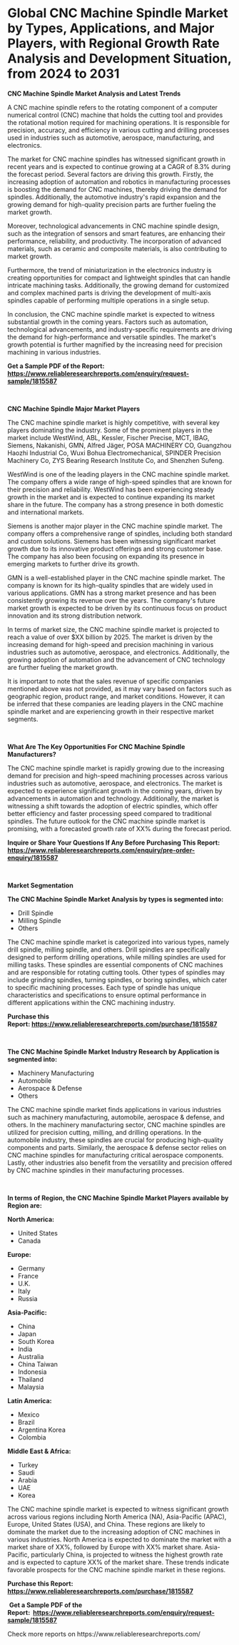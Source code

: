 <p><h1>Global CNC Machine Spindle Market by Types, Applications, and Major Players, with Regional Growth Rate Analysis and Development Situation, from 2024 to 2031</h1></p><p><strong>CNC Machine Spindle Market Analysis and Latest Trends</strong></p>
<p><p>A CNC machine spindle refers to the rotating component of a computer numerical control (CNC) machine that holds the cutting tool and provides the rotational motion required for machining operations. It is responsible for precision, accuracy, and efficiency in various cutting and drilling processes used in industries such as automotive, aerospace, manufacturing, and electronics.</p><p>The market for CNC machine spindles has witnessed significant growth in recent years and is expected to continue growing at a CAGR of 8.3% during the forecast period. Several factors are driving this growth. Firstly, the increasing adoption of automation and robotics in manufacturing processes is boosting the demand for CNC machines, thereby driving the demand for spindles. Additionally, the automotive industry's rapid expansion and the growing demand for high-quality precision parts are further fueling the market growth.</p><p>Moreover, technological advancements in CNC machine spindle design, such as the integration of sensors and smart features, are enhancing their performance, reliability, and productivity. The incorporation of advanced materials, such as ceramic and composite materials, is also contributing to market growth.</p><p>Furthermore, the trend of miniaturization in the electronics industry is creating opportunities for compact and lightweight spindles that can handle intricate machining tasks. Additionally, the growing demand for customized and complex machined parts is driving the development of multi-axis spindles capable of performing multiple operations in a single setup.</p><p>In conclusion, the CNC machine spindle market is expected to witness substantial growth in the coming years. Factors such as automation, technological advancements, and industry-specific requirements are driving the demand for high-performance and versatile spindles. The market's growth potential is further magnified by the increasing need for precision machining in various industries.</p></p>
<p><strong>Get a Sample PDF of the Report:&nbsp; <a href="https://www.reliableresearchreports.com/enquiry/request-sample/1815587">https://www.reliableresearchreports.com/enquiry/request-sample/1815587</a></strong></p>
<p>&nbsp;</p>
<p><strong>CNC Machine Spindle Major Market Players</strong></p>
<p><p>The CNC machine spindle market is highly competitive, with several key players dominating the industry. Some of the prominent players in the market include WestWind, ABL, Kessler, Fischer Precise, MCT, IBAG, Siemens, Nakanishi, GMN, Alfred Jäger, POSA MACHINERY CO, Guangzhou Haozhi Industrial Co, Wuxi Bohua Electromechanical, SPINDER Precision Machinery Co, ZYS Bearing Research Institute Co, and Shenzhen Sufeng.</p><p>WestWind is one of the leading players in the CNC machine spindle market. The company offers a wide range of high-speed spindles that are known for their precision and reliability. WestWind has been experiencing steady growth in the market and is expected to continue expanding its market share in the future. The company has a strong presence in both domestic and international markets.</p><p>Siemens is another major player in the CNC machine spindle market. The company offers a comprehensive range of spindles, including both standard and custom solutions. Siemens has been witnessing significant market growth due to its innovative product offerings and strong customer base. The company has also been focusing on expanding its presence in emerging markets to further drive its growth.</p><p>GMN is a well-established player in the CNC machine spindle market. The company is known for its high-quality spindles that are widely used in various applications. GMN has a strong market presence and has been consistently growing its revenue over the years. The company's future market growth is expected to be driven by its continuous focus on product innovation and its strong distribution network.</p><p>In terms of market size, the CNC machine spindle market is projected to reach a value of over $XX billion by 2025. The market is driven by the increasing demand for high-speed and precision machining in various industries such as automotive, aerospace, and electronics. Additionally, the growing adoption of automation and the advancement of CNC technology are further fueling the market growth.</p><p>It is important to note that the sales revenue of specific companies mentioned above was not provided, as it may vary based on factors such as geographic region, product range, and market conditions. However, it can be inferred that these companies are leading players in the CNC machine spindle market and are experiencing growth in their respective market segments.</p></p>
<p>&nbsp;</p>
<p><strong>What Are The Key Opportunities For CNC Machine Spindle Manufacturers?</strong></p>
<p><p>The CNC machine spindle market is rapidly growing due to the increasing demand for precision and high-speed machining processes across various industries such as automotive, aerospace, and electronics. The market is expected to experience significant growth in the coming years, driven by advancements in automation and technology. Additionally, the market is witnessing a shift towards the adoption of electric spindles, which offer better efficiency and faster processing speed compared to traditional spindles. The future outlook for the CNC machine spindle market is promising, with a forecasted growth rate of XX% during the forecast period.</p></p>
<p><strong>Inquire or Share Your Questions If Any Before Purchasing This Report: <a href="https://www.reliableresearchreports.com/enquiry/pre-order-enquiry/1815587">https://www.reliableresearchreports.com/enquiry/pre-order-enquiry/1815587</a></strong></p>
<p>&nbsp;</p>
<p><strong>Market Segmentation</strong></p>
<p><strong>The CNC Machine Spindle Market Analysis by types is segmented into:</strong></p>
<p><ul><li>Drill Spindle</li><li>Milling Spindle</li><li>Others</li></ul></p>
<p><p>The CNC machine spindle market is categorized into various types, namely drill spindle, milling spindle, and others. Drill spindles are specifically designed to perform drilling operations, while milling spindles are used for milling tasks. These spindles are essential components of CNC machines and are responsible for rotating cutting tools. Other types of spindles may include grinding spindles, turning spindles, or boring spindles, which cater to specific machining processes. Each type of spindle has unique characteristics and specifications to ensure optimal performance in different applications within the CNC machining industry.</p></p>
<p><strong>Purchase this Report:&nbsp;<a href="https://www.reliableresearchreports.com/purchase/1815587">https://www.reliableresearchreports.com/purchase/1815587</a></strong></p>
<p>&nbsp;</p>
<p><strong>The CNC Machine Spindle Market Industry Research by Application is segmented into:</strong></p>
<p><ul><li>Machinery Manufacturing</li><li>Automobile</li><li>Aerospace & Defense</li><li>Others</li></ul></p>
<p><p>The CNC machine spindle market finds applications in various industries such as machinery manufacturing, automobile, aerospace & defense, and others. In the machinery manufacturing sector, CNC machine spindles are utilized for precision cutting, milling, and drilling operations. In the automobile industry, these spindles are crucial for producing high-quality components and parts. Similarly, the aerospace & defense sector relies on CNC machine spindles for manufacturing critical aerospace components. Lastly, other industries also benefit from the versatility and precision offered by CNC machine spindles in their manufacturing processes.</p></p>
<p>&nbsp;</p>
<p><strong>In terms of Region, the CNC Machine Spindle Market Players available by Region are:</strong></p>
<p>
    <p> <strong> North America: </strong>
        <ul>
            <li>United States</li>
            <li>Canada</li>
        </ul>
        </p> 
    <p> <strong> Europe: </strong>
        <ul>
            <li>Germany</li>
            <li>France</li>
            <li>U.K.</li>
            <li>Italy</li>
            <li>Russia</li>
        </ul>
        </p> 
    <p> <strong> Asia-Pacific: </strong>
        <ul>
            <li>China</li>
            <li>Japan</li>
            <li>South Korea</li>
            <li>India</li>
            <li>Australia</li>
            <li>China Taiwan</li>
            <li>Indonesia</li>
            <li>Thailand</li>
            <li>Malaysia</li>
        </ul>
        </p> 
    <p> <strong> Latin America: </strong>
        <ul>
            <li>Mexico</li>
            <li>Brazil</li>
            <li>Argentina Korea</li>
            <li>Colombia</li>
        </ul>
        </p> 
    <p> <strong> Middle East & Africa: </strong>
        <ul>
            <li>Turkey</li>
            <li>Saudi</li>
            <li>Arabia</li>
            <li>UAE</li>
            <li>Korea</li>
        </ul>
    </p>
    </p>
<p><p>The CNC machine spindle market is expected to witness significant growth across various regions including North America (NA), Asia-Pacific (APAC), Europe, United States (USA), and China. These regions are likely to dominate the market due to the increasing adoption of CNC machines in various industries. North America is expected to dominate the market with a market share of XX%, followed by Europe with XX% market share. Asia-Pacific, particularly China, is projected to witness the highest growth rate and is expected to capture XX% of the market share. These trends indicate favorable prospects for the CNC machine spindle market in these regions.</p></p>
<p><strong>Purchase this Report: <a href="https://www.reliableresearchreports.com/purchase/1815587">https://www.reliableresearchreports.com/purchase/1815587</a></strong></p>
<p>&nbsp;<strong>Get a Sample PDF of the Report:&nbsp;&nbsp;<a href="https://www.reliableresearchreports.com/enquiry/request-sample/1815587">https://www.reliableresearchreports.com/enquiry/request-sample/1815587</a></strong></p>
<p><strong></strong></p>
<p>Check more reports on https://www.reliableresearchreports.com/</p>
